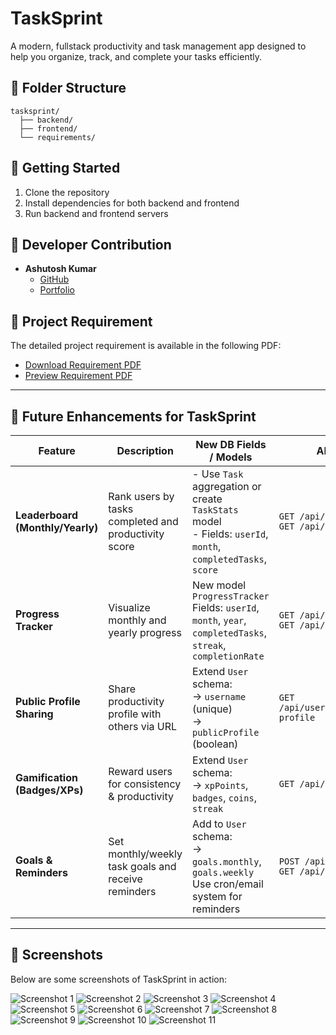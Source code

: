 # TaskSprint

A modern, fullstack productivity and task management app designed to help you organize, track, and complete your tasks efficiently.

## 📁 Folder Structure

```
tasksprint/
  ├── backend/
  ├── frontend/
  └── requirements/
```

## 🚀 Getting Started

1. Clone the repository
2. Install dependencies for both backend and frontend
3. Run backend and frontend servers

## 🤝 Developer Contribution

- **Ashutosh Kumar**
  - [GitHub](https://github.com/ashukr321)
  - [Portfolio](https://www.devashu.tech/)

## 📄 Project Requirement

The detailed project requirement is available in the following PDF:

- [Download Requirement PDF](requirements/1._to-do_list_api.pdf)
- [Preview Requirement PDF](requirements/1._to-do_list_api.pdf)

---

## 🚀 Future Enhancements for TaskSprint

| **Feature**                      | **Description**                                      | **New DB Fields / Models**                                                                                     | **API Endpoints**                                               | **Frontend Ideas**                                |
| -------------------------------- | ---------------------------------------------------- | -------------------------------------------------------------------------------------------------------------- | --------------------------------------------------------------- | ------------------------------------------------- |
| **Leaderboard (Monthly/Yearly)** | Rank users by tasks completed and productivity score | - Use `Task` aggregation or create `TaskStats` model<br>- Fields: `userId`, `month`, `completedTasks`, `score` | `GET /api/leaderboard/monthly`<br>`GET /api/leaderboard/yearly` | Table of top 10 users, filters for global/friends |
| **Progress Tracker**             | Visualize monthly and yearly progress                | New model `ProgressTracker`<br>Fields: `userId`, `month`, `year`, `completedTasks`, `streak`, `completionRate` | `GET /api/progress/monthly`<br>`GET /api/progress/yearly`       | Line & bar charts, best/worst months              |
| **Public Profile Sharing**       | Share productivity profile with others via URL       | Extend `User` schema:<br>→ `username` (unique)<br>→ `publicProfile` (boolean)                                  | `GET /api/users/:username/public-profile`                       | Shareable link showing stats, streaks, rank       |
| **Gamification (Badges/XPs)**    | Reward users for consistency & productivity          | Extend `User` schema:<br>→ `xpPoints`, `badges`, `coins`, `streak`                                             | `GET /api/user/rewards`                                         | Badge icons, XP bar, unlockable themes            |
| **Goals & Reminders**            | Set monthly/weekly task goals and receive reminders  | Add to `User` schema:<br>→ `goals.monthly`, `goals.weekly`<br>Use cron/email system for reminders              | `POST /api/user/goals`<br>`GET /api/user/goals`                 | Progress ring UI, reminder popups                 |

---

## 📸 Screenshots

Below are some screenshots of TaskSprint in action:

![Screenshot 1](projectassets/1.png)
![Screenshot 2](projectassets/2.png)
![Screenshot 3](projectassets/3.png)
![Screenshot 4](projectassets/4.png)
![Screenshot 5](projectassets/5.png)
![Screenshot 6](projectassets/6.png)
![Screenshot 7](projectassets/7.png)
![Screenshot 8](projectassets/8.png)
![Screenshot 9](projectassets/9.png)
![Screenshot 10](projectassets/10.png)
![Screenshot 11](projectassets/11.png)


